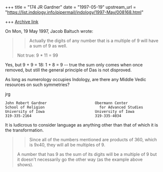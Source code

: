 +++
title = "174 JR Gardner"
date = "1997-05-19"
upstream_url = "https://list.indology.info/pipermail/indology/1997-May/008168.html"

+++
[Archive link](https://list.indology.info/pipermail/indology/1997-May/008168.html)


On Mon, 19 May 1997, Jacob Baltuch wrote:

> >Actually the digits of any number that is a multiple of 9 will have a
> >sum of 9 as well.
> 
> Not true: 9 * 11 = 99


Yes, but 9 + 9 = 18:  1 + 8 = 9 -- true the sum only comes when once
removed, but still the general principle of Das is not disproved.  

As long as numerology occupies Indology, are there any Middle Vedic
resources on such symmetries?  

jrg


~~~~~~~~~~~~~~~~~~~~~~~~~~~~~~~~~~~~~~~~~~~~~~~~~~~~~~~~~~~~~~~
John Robert Gardner                      Obermann Center
School of Religion                         for Advanced Studies
University of Iowa                       University of Iowa
319-335-2164                             319-335-4034

~~~~~~~~~~~~~~~~~~~~~~~~~~~~~~~~~~~~~~~~~~~~~~~~~~~~~~~~~~~~~~~
It is ludicrous to consider language as anything other 
than that of which it is the transformation.



> 
> >Since all of the numbers mentioned are products of
> >360, which is 9x40, they will all be multiples of 9.
> 
> A number that has 9 as the sum of its digits will be a multiple of 9
> but it doesn't necessarily go the other way (as the example above shows).
> 
> 
> 
> 
> 
> 
> 
> 





